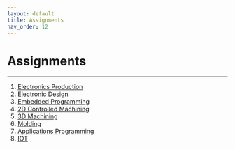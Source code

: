 ```yaml
---
layout: default
title: Assignments
nav_order: 12
---
```


# Assignments
---
1. [Electronics Production](https://aloethere.github.io/EP1001/docs/01-elecProd/#assignment-make-an-in-circuit-programmer-by-milling-and-stuffing-the-pcb)<br>
1. [Electronic Design](https://aloethere.github.io/EP1001/docs/02-elecDesign/#asssignment-redraw-an-echo-hello-world-board-add-at-least-a-button-and-led)<br>
1. [Embedded Programming]()<br>
1. [2D Controlled Machining]()<br>
1. [3D Machining]()<br>
1. [Molding]()<br>
1. [Applications Programming]()<br>
1. [IOT]()<br>

